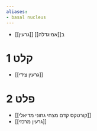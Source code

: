 ```yaml
---
aliases:
- basal nucleus
---
```

- [[גרעין]] ב[[אמיגדלה]]

# 1	קלט

- [[גרעין צידי]]

# 2	פלט

- [[קורטקס קדם מצחי גחוני מדיאלי]]
- [[גרעין מרכזי]]
